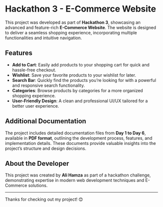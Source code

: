 # Hackathon 3 - E-Commerce Website

This project was developed as part of **Hackathon 3**, showcasing an advanced and feature-rich **E-Commerce Website**. The website is designed to deliver a seamless shopping experience, incorporating multiple functionalities and intuitive navigation.

## Features

- **Add to Cart**: Easily add products to your shopping cart for quick and hassle-free checkout.
- **Wishlist**: Save your favorite products to your wishlist for later.
- **Search Bar**: Quickly find the products you’re looking for with a powerful and responsive search functionality.
- **Categories**: Browse products by categories for a more organized shopping experience.
- **User-Friendly Design**: A clean and professional UI/UX tailored for a better user experience.

## Additional Documentation

The project includes detailed documentation files from **Day 1 to Day 6**, available in **PDF format**, outlining the development process, features, and implementation details. These documents provide valuable insights into the project’s structure and design decisions.

## About the Developer

This project was created by **Ali Hamza** as part of a hackathon challenge, demonstrating expertise in modern web development techniques and E-Commerce solutions.

---

Thanks for checking out my project! 😊
